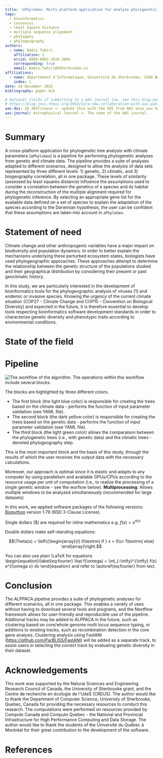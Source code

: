 ```yaml
---
title: 'aPhyloGeo: Multi-platform application for analyze phylogenetic trees with climatic parameters'
tags:
  - bioinformatics
  - consensus
  - least Square distance
  - multiple sequence alignment
  - phylogeny
  - phylogeography
authors:
  - name: Nadia Tahiri
    affiliation: 1
    orcid: 0000-0002-1818-208X
    corresponding: true
    email: Nadia.Tahiri@USherbrooke.ca
affiliations:
  - name: département d’Informatique, Université de Sherbrooke, 2500 Boulevard de l’Université, Sherbrooke, Québec J1K 2R1, Canada
    index: 1
date: 14 December 2022
bibliography: paper.bib

# Optional fields if submitting to a AAS journal too, see this blog post:
# https://blog.joss.theoj.org/2018/12/a-new-collaboration-with-aas-publishing
aas-doi: 10.3847/xxxxx <- update this with the DOI from AAS once you know it.
aas-journal: Astrophysical Journal <- The name of the AAS journal.
---
```


# Summary

A cross-platform application for phylogenetic tree analysis with climate parameters (`aPhyloGeo`) is a pipeline for performing phylogenetic analyses from genetic and climate data. The pipeline provides a suite of analyses adapted to different scenarios, designed to allow the analysis of data sets represented by three different levels: 1) genetic, 2) climatic, and 3) biogeography correlation, all in one package. These levels of similarity (assessed by least squares distance) influence the assumptions used to consider a correlation between the genetics of a species and its habitat during the reconstruction of the multiple alignment required for phylogenetic inference. By selecting an appropriate gene list for the available data defined on a set of species to explain the adaptation of the species according to the Darwinian hypothesis, the user can be confident that these assumptions are taken into account in `aPhyloGeo`.

# Statement of need

Climate change and other anthropogenic variables have a major impact on biodiversity and population dynamics. In order to better explain the mechanisms underlying these perturbed ecosystem states, biologists have used phylogeographic approaches. These approaches attempt to determine the relationship between the genetic structure of the populations studied and their geographical distribution by considering their present or past geoclimatic history.

In this study, we are particularly interested in the development of bioinformatics tools for the phylogeographic analysis of viruses [1] and endemic or invasive species. Knowing the urgency of the current climate situation (COP27 - Climate Change and COP15 - Convention on Biological Diversity) and expected in the future, it is therefore essential to develop tools respecting bioinformatics software development standards in order to characterize genetic diversity and phenotypic traits according to environmental conditions.

# State of the field

# Pipeline

![The workflow of the algorithm. The operations within this workflow include several blocks.](../img/Fig_1.png)

The blocks are highlighted by three different colors.

* The first block (the light blue color) is responsible for creating the trees based on the climate data - performs the function of input parameter validation (see YAML file).
* The second block (the dark yellow color) is responsible for creating the trees based on the genetic data - performs the function of input parameter validation (see YAML file).
* The third block (the light green color) allows the comparaison between the phylogenetic trees (i.e., with genetic data) and the climatic trees - denoted phylogeography step.

This is the most important block and the basis of this study, through the results of which the user receives the output data with the necessary calculations.

Moreover, our approach is optimal since it is elastic and adapts to any computer by using parallelism and available GPUs/CPUs according to the resource usage per unit of computation (i.e., to realize the processing of a single genetic window - see the worflow below).
**Multiprocessing**: Allows multiple windows to be analyzed simultaneously (recommended for large datasets)

In this work, we applied software packages of the following versions: [Biopython](https://biopython.org/) version 1.79 (BSD 3-Clause License).



Single dollars ($) are required for inline mathematics e.g. $f(x) = e^{\pi/x}$

Double dollars make self-standing equations:

$$\Theta(x) = \left\{\begin{array}{l}
0\textrm{ if } x < 0\cr
1\textrm{ else}
\end{array}\right.$$

You can also use plain \LaTeX for equations
\begin{equation}\label{eq:fourier}
\hat f(\omega) = \int_{-\infty}^{\infty} f(x) e^{i\omega x} dx
\end{equation}
and refer to \autoref{eq:fourier} from text.



# Conclusion
The ALPPACA pipeline provides a suite of phylogenetic analyses for different scenarios, all in one package. This enables a variety of uses without having to download several tools and programs, and the Nextflow framework allows for user-friendly and reproducible use of the pipeline. Additional tracks may be added to ALPPACA in the future, such as clustering based on core/whole genome multi locus sequence typing, or additions to existing tracks, such as recombination detection in the core gene analysis. Clustering analysis using FastANI (https://github.com/ParBLiSS/FastANI) will be added as a separate track, to assist users in selecting the correct track by evaluating genetic diversity in their dataset.

# Acknowledgements

This work was supported by the Natural Sciences and Engineering Research Council of Canada, the University of Sherbrooke grant, and the Centre de recherche en écologie de l'UdeS (CREUS). The author would like to thank the Department of Computer Science, University of Sherbrooke, Quebec, Canada for providing the necessary resources to conduct this research. The computations were performed on resources provided by Compute Canada and Compute Quebec - the National and Provincial Infrastructure for High Performance Computing and Data Storage. The author would like to thank the students of the Université du Québec à Montréal for their great contribution to the development of the software.

# References
